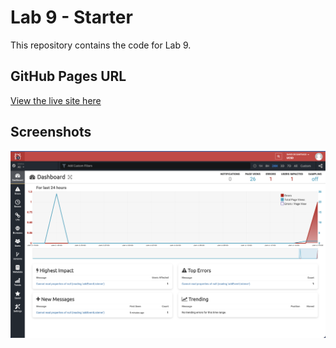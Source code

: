 # Lab 9 - Starter

This repository contains the code for Lab 9.

## GitHub Pages URL
[View the live site here](https://ddesantiag0.github.io/Lab9_Starter/)

## Screenshots
![TrackJS Error Log](screenshot.png)
